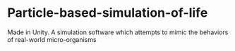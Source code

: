 # Particle-based-simulation-of-life
Made in Unity. A simulation software which attempts to mimic the behaviors of real-world micro-organisms

